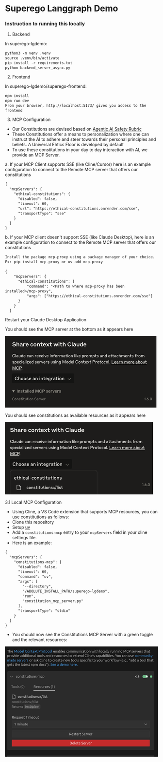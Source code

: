 # Superego Langgraph Demo

### Instruction to running this locally
1. Backend

In superego-lgdemo:

```
python3 -m venv .venv
source .venv/bin/activate
pip install -r requirements.txt
python backend_server_async.py
```

2. Frontend

In superego-lgdemo/superego-frontend:

```
npm install
npm run dev
From your browser, http://localhost:5173/ gives you access to the frontend
```

3. MCP Configuration

- Our Constitutions are devised based on [Agentic AI Safety Rubric](https://www.nellwatson.com/agentic)
- These Constitutions offer a means to personalization where one can instruct the AI to adhere and steer towards their personal principles and beliefs. A Universal Ehtics Floor is developed by default
- To use these constitutions in your day to day interaction with AI, we provide an MCP Server. 

a. If your MCP Client supports SSE (like Cline/Cursor) here is an example configuration to connect to the Remote MCP server that offers our constitutions
```
{
  "mcpServers": {
    "ethical-constitutions": {
      "disabled": false,
      "timeout": 60,
      "url": "https://ethical-constitutions.onrender.com/sse",
      "transportType": "sse"
    }
  }
}
```

b. If your MCP client doesn't support SSE (like Claude Desktop), here is an example configuration to connect to the Remote MCP server that offers our constitutions

```
Install the package mcp-proxy using a package manager of your choice. 
Ex: pip install mcp-proxy or uv add mcp-proxy

{
    "mcpServers": {
      "ethical-constitutions": {
          "command": "<Path to where mcp-proxy has been installed>/mcp-proxy",
          "args": ["https://ethical-constitutions.onrender.com/sse"]
      }
    }
  }

```

Restart your Claude Desktop Application

You should see the MCP server at the bottom as it appears here

![Claude Server](docs/static/installed_mcp_server.png)

You should see constitutions as available resources as it appears here

![MCP Resources](docs/static/mcp_resources.png)


3.1 Local MCP Configuration
- Using Cline, a VS Code extension that supports MCP resources, you can use constitutions as follows:
- Clone this repository
- Setup [uv](https://docs.astral.sh/uv/getting-started/installation/)
- Add a `constitutions-mcp` entry to your `mcpServers` field in your cline settings file.
- Here is an example:
```
{
  "mcpServers": {
    "constitutions-mcp": {
      "disabled": false,
      "timeout": 60,
      "command": "uv",
      "args": [
        "--directory",
        "/ABOLUTE_INSTALL_PATH/superego-lgdemo",
        "run",
        "constitution_mcp_server.py"
      ],
      "transportType": "stdio"
    }
  }
}

```
- You should now see the Constitutions MCP Server with a green toggle and the relevant resources:

![Cline Constitutions Setup](docs/static/cline_constitutions_setup.png)
